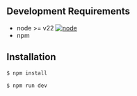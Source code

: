 ## Development Requirements

- node >= v22 [![node](https://img.shields.io/badge/node-v22-blue.svg?cacheSeconds=2592000)](https://nodejs.org/en/download/)
- npm

## Installation

```bash
$ npm install
```

```bash
$ npm run dev
```

